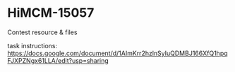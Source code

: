 # HiMCM-15057
Contest resource &amp; files

task instructions: https://docs.google.com/document/d/1AImKrr2hzlnSyIuQDMBJ166XfQ1hpqFJXPZNgx61LLA/edit?usp=sharing
